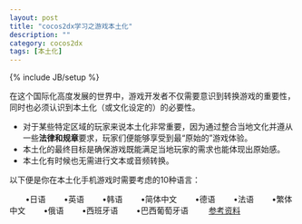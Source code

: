 ```yaml
---
layout: post
title: "cocos2dx学习之游戏本土化"
description: ""
category: cocos2dx
tags: [本土化]
---
```

{% include JB/setup %}


在这个国际化高度发展的世界中，游戏开发者不仅需要意识到转换游戏的重要性，同时也必须认识到本土化（或文化设定的）的必要性。


 - 对于某些特定区域的玩家来说本土化非常重要，因为通过整合当地文化并遵从一些**法律和规章**要求，玩家们便能够享受到最“原始的”游戏体验。
 - 本土化的最终目标是确保游戏既能满足当地玩家的需求也能体现出原始感。
 - 本土化有时候也无需进行文本或音频转换。


以下便是你在本土化手机游戏时需要考虑的10种语言：

　　•日语
　　•英语
　　•韩语
　　•简体中文
　　•德语
　　•法语
　　•繁体中文
　　•俄语
　　•西班牙语
　　•巴西葡萄牙语
　　
[参考资料][1]


  [1]: http://www.youxiniao.com/news/chanye/2523374.html